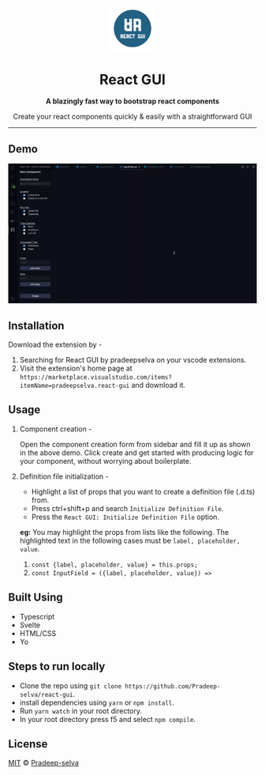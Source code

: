 <div align="center">
    <img src="./media/icon.png" alt="icon" width="100"/>
</div>

<h1 align="center">React GUI</h1>
<div align="center">
  <strong>A blazingly fast way to bootstrap react components</strong>
  <p>Create your react components quickly & easily with a straightforward GUI</p>
</div>

---

## Demo

<div align="center">
    <img src="./media/react-gui-recording.gif" alt="demo"/>
</div>

## Installation

Download the extension by -

1. Searching for React GUI by pradeepselva on your vscode extensions.
2. Visit the extension's home page at `https://marketplace.visualstudio.com/items?itemName=pradeepselva.react-gui` and download it.

## Usage

1. Component creation -

   Open the component creation form from sidebar and fill it up as shown in the above demo.
   Click create and get started with producing logic for your component, without worrying about
   boilerplate.

2. Definition file initialization -

   - Highlight a list of props that you want to create a definition file (.d.ts) from.
   - Press ctrl+shift+p and search `Initialize Definition File`.
   - Press the `React GUI: Initialize Definition File` option.

   **eg:** You may highlight the props from lists like the following. The highlighted text in
   the following cases must be `label, placeholder, value`.

   1. `const {label, placeholder, value} = this.props;`
   2. `const InputField = ({label, placeholder, value}) =>`

## Built Using

- Typescript
- Svelte
- HTML/CSS
- Yo

## Steps to run locally

- Clone the repo using `git clone https://github.com/Pradeep-selva/react-gui`.
- install dependencies using `yarn` or `npm install`.
- Run `yarn watch` in your root directory.
- In your root directory press f5 and select `npm compile`.

## License

[MIT](LICENSE) © [Pradeep-selva](https://github.com/Pradeep-selva)
